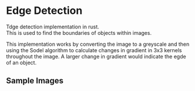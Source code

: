 # Edge Detection  
Tdge detection implementation in rust.  
This is used to find the boundaries of objects within images.  

This implementation works by converting the image to a greyscale and then using the Sodel algorithm to calculate changes in gradient in 3x3 kernels throughout the image. A larger change in gradient would indicate the egde of an object.  

## Sample Images
